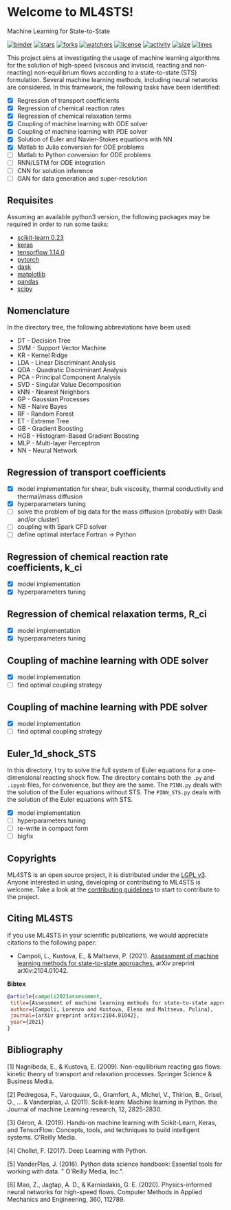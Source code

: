 
Welcome to ML4STS!
==================

Machine Learning for State-to-State

[![binder](https://mybinder.org/badge_logo.svg)](https://mybinder.org/v2/gh/lkampoli/ML4STS/HEAD)
[![stars](https://img.shields.io/github/stars/lkampoli/ML4STS?color=yellow&style=plastic)](https://github.com/lkampoli/ML4STS/stargazers)
[![forks](https://img.shields.io/github/forks/lkampoli/ML4STS?style=plastic)](https://github.com/lkampoli/ML4STS/network/members)
[![watchers](https://img.shields.io/github/watchers/lkampoli/ML4STS?color=green&style=plastic)](https://github.com/lkampoli/ML4STS/watchers)
[![license](https://img.shields.io/github/license/lkampoli/ML4STS?color=orange&style=plastic)]()
[![activity](https://img.shields.io/github/commit-activity/m/lkampoli/ML4STS?color=red&style=plastic)](https://github.com/lkampoli/ML4STS/graphs/commit-activity)
[![size](https://img.shields.io/github/languages/code-size/lkampoli/ML4STS?color=violet&style=plastic)]()
[![lines](https://img.shields.io/tokei/lines/github/lkampoli/ML4STS?color=pink&style=plastic)]()

This project aims at investigating the usage of machine learning
algorithms for the solution of high-speed (viscous and inviscid,
reacting and non-reacting) non-equilibrium flows according to a
state-to-state (STS) formulation. Several machine learning methods,
including neural networks are considered. In this framework,
the following tasks have been identified:

- [x] Regression of transport coefficients
- [x] Regression of chemical reaction rates
- [x] Regression of chemical relaxation terms
- [x] Coupling of machine learning with ODE solver
- [x] Coupling of machine learning with PDE solver
- [x] Solution of Euler and Navier-Stokes equations with NN
- [x] Matlab to Julia conversion for ODE problems
- [ ] Matlab to Python conversion for ODE problems
- [ ] RNN/LSTM for ODE integration
- [ ] CNN for solution inference
- [ ] GAN for data generation and super-resolution

## Requisites
Assuming an available python3 version, the following 
packages may be required in order to run some tasks:

* [scikit-learn 0.23](https://scikit-learn.org/stable/)
* [keras](https://keras.io/)
* [tensorflow 1.14.0](https://www.tensorflow.org/)
* [pytorch](https://pytorch.org/)
* [dask](https://dask.org/)
* [matplotlib](https://matplotlib.org/)
* [pandas](https://pandas.pydata.org/)
* [scipy](https://www.scipy.org/)

## Nomenclature
In the directory tree, the following abbreviations have been used:

* DT  - Decision Tree
* SVM - Support Vector Machine
* KR  - Kernel Ridge
* LDA - Linear Discriminant Analysis
* QDA - Quadratic Discriminant Analysis
* PCA - Principal Component Analysis
* SVD - Singular Value Decomposition
* kNN - Nearest Neighbors
* GP  - Gaussian Processes
* NB  - Naive Bayes
* RF  - Random Forest
* ET  - Extreme Tree
* GB  - Gradient Boosting
* HGB - Histogram-Based Gradient Boosting
* MLP - Multi-layer Perceptron
* NN  - Neural Network

## Regression of transport coefficients
- [x] model implementation for shear, bulk viscosity, thermal conductivity and thermal/mass diffusion
- [x] hyperparameters tuning
- [ ] solve the problem of big data for the mass diffusion (probably with Dask and/or cluster)
- [ ] coupling with Spark CFD solver
- [ ] define optimal interface Fortran -> Python

## Regression of chemical reaction rate coefficients, k_ci
- [x] model implementation
- [x] hyperparameters tuning

## Regression of chemical relaxation terms, R_ci
- [x] model implementation
- [x] hyperparameters tuning

## Coupling of machine learning with ODE solver
- [x] model implementation
- [ ] find optimal coupling strategy

## Coupling of machine learning with PDE solver
- [x] model implementation
- [ ] find optimal coupling strategy

## Euler_1d_shock_STS
In this directory, I try to solve the full system of Euler equations for a one-dimensional reacting shock flow.
The directory contains both the `.py` and `.ipynb` files, for convenience, but they are the same.
The `PINN.py` deals with the solution of the Euler equations without STS.
The `PINN_STS.py` deals with the solution of the Euler equations with STS.

- [x] model implementation
- [ ] hyperparameters tuning
- [ ] re-write in compact form
- [ ] bigfix

<!-- ## Useful Links
     https://machinelearningmastery.com/multi-output-regression-models-with-python/
     https://machinelearningmastery.com/deep-learning-models-for-multi-output-regression/
     https://scikit-learn.org/stable/modules/multiclass.html#multiclass-and-multilabel-algorithms -->

## Copyrights
ML4STS is an open source project, it is distributed under the
[LGPL v3](https://www.gnu.org/licenses/lgpl-3.0.en.html). Anyone interested in
using, developing or contributing to ML4STS is welcome. Take a look at the
[contributing guidelines](CONTRIBUTING.md) to start to contribute to the project.

## Citing ML4STS
If you use ML4STS in your scientific publications, we would appreciate citations to the following paper:

* Campoli, L., Kustova, E., & Maltseva, P. (2021). [Assessment of machine learning methods for state-to-state approaches.](https://arxiv.org/pdf/2104.01042.pdf) arXiv preprint arXiv:2104.01042.

**Bibtex**
```bibtex
@article{campoli2021assessment,
 title={Assessment of machine learning methods for state-to-state approaches},
 author={Campoli, Lorenzo and Kustova, Elena and Maltseva, Polina},
 journal={arXiv preprint arXiv:2104.01042},
 year={2021}
}
```

## Bibliography
[1] Nagnibeda, E., & Kustova, E. (2009). Non-equilibrium reacting gas flows: kinetic theory of transport and relaxation processes. Springer Science & Business Media.

[2] Pedregosa, F., Varoquaux, G., Gramfort, A., Michel, V., Thirion, B., Grisel, O., ... & Vanderplas, J. (2011). Scikit-learn: Machine learning in Python. the Journal of machine Learning research, 12, 2825-2830.

[3] Géron, A. (2019). Hands-on machine learning with Scikit-Learn, Keras, and TensorFlow: Concepts, tools, and techniques to build intelligent systems. O'Reilly Media.

[4] Chollet, F. (2017). Deep Learning with Python.

[5] VanderPlas, J. (2016). Python data science handbook: Essential tools for working with data. " O'Reilly Media, Inc.".

[6] Mao, Z., Jagtap, A. D., & Karniadakis, G. E. (2020). Physics-informed neural networks for high-speed flows. Computer Methods in Applied Mechanics and Engineering, 360, 112789.

